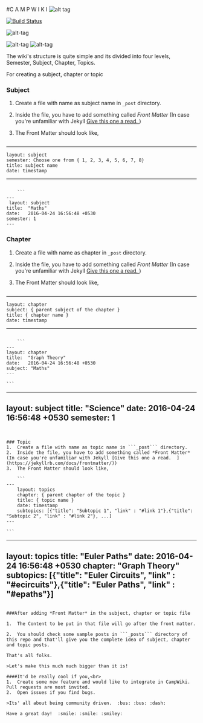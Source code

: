 #C A M P W I K I
![alt tag](https://farm2.staticflickr.com/1482/26119070214_3ae105de28_o.png)

[![Build Status](https://travis-ci.org/hemangsk/campwiki.svg?branch=gh-pages)](https://travis-ci.org/hemangsk/campwiki)

![alt-tag](https://farm2.staticflickr.com/1481/26659374551_8e52dc9c20_o.png)

![alt-tag](https://farm8.staticflickr.com/7531/26904383606_340b83202c_o.png)
![alt-tag](https://farm2.staticflickr.com/1578/26121828943_efd5bf106e_o.png)

The wiki's structure is quite simple and its divided into four levels,
<br>Semester, Subject, Chapter, Topics.

For creating a subject, chapter or topic

### Subject
1.  Create a file with name as subject name in ```_post``` directory.
2.  Inside the file, you have to add something called *Front Matter* (In case you're unfamiliar with Jekyll [Give this one a read.  ](https://jekyllrb.com/docs/frontmatter/))
3.  The Front Matter should look like,

    ```
---
    layout: subject
    semester: Choose one from { 1, 2, 3, 4, 5, 6, 7, 8}
    title: subject name
    date: timestamp
---
```

    ```
---
 layout: subject
title:  "Maths"
date:   2016-04-24 16:56:48 +0530
semester: 1
---
```




### Chapter
1.  Create a file with name as chapter in ```_post``` directory.
2.  Inside the file, you have to add something called *Front Matter* (In case you're unfamiliar with Jekyll [Give this one a read.  ](https://jekyllrb.com/docs/frontmatter/))
3.  The Front Matter should look like,

    ```
---
    layout: chapter
    subject: { parent subject of the chapter }
    title: { chapter name }
    date: timestamp
---
```

    ```
---
layout: chapter
title:  "Graph Theory"
date:   2016-04-24 16:56:48 +0530
subject: "Maths"
---
```

    ```
---
 layout: subject
title:  "Science"
date:   2016-04-24 16:56:48 +0530
semester: 1
---
```


### Topic
1.  Create a file with name as topic name in ```_post``` directory.
2.  Inside the file, you have to add something called *Front Matter* (In case you're unfamiliar with Jekyll [Give this one a read.  ](https://jekyllrb.com/docs/frontmatter/))
3.  The Front Matter should look like,

    ```
---
    layout: topics
    chapter: { parent chapter of the topic }
    title: { topic name }
    date: timestamp
    subtopics: [{"title": "Subtopic 1", "link" : "#link 1"},{"title": "Subtopic 2", "link" : "#link 2"}, ...]
---
```

    ```
---
layout: topics
title:  "Euler Paths"
date:   2016-04-24 16:56:48 +0530
chapter: "Graph Theory"
subtopics: [{"title": "Euler Circuits", "link" : "#ecircuits"},{"title": "Euler Paths", "link" : "#epaths"}]
---
```

###After adding *Front Matter* in the subject, chapter or topic file

1.  The Content to be put in that file will go after the front matter.

2.  You should check some sample posts in ```_posts``` directory of this repo and that'll give you the complete idea of subject, chapter and topic posts.

That's all folks.

>Let's make this much much bigger than it is!

####It'd be really cool if you,<br>
1.  Create some new feature and would like to integrate in CampWiki. Pull requests are most invited.
2.  Open issues if you find bugs.

>Its' all about being community driven.  :bus: :bus: :dash:

Have a great day!  :smile: :smile: :smiley:
